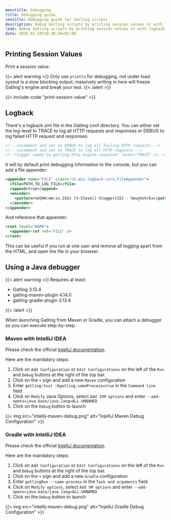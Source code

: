 ```yaml
---
menutitle: Debugging 
title: Debugging guide
seotitle: Debugging guide for Gatling scripts
description: Debug Gatling scripts by printing session values or with logback.
lead: Debug Gatling scripts by printing session values or with logback.
date: 2025-02-10T18:30:56+02:00
---
```


## Printing Session Values

Print a session value.

{{< alert warning >}}
Only use `println` for debugging, not under load.
sysout is a slow blocking output, massively writing in here will freeze Gatling's engine and break your test.
{{< /alert >}}

{{< include-code "print-session-value" >}}

## Logback

There's a logback.xml file in the Gatling conf directory.
You can either set the log-level to TRACE to log all HTTP requests and responses or DEBUG to log failed HTTP request and responses.

```xml
<!-- uncomment and set to DEBUG to log all failing HTTP requests -->
<!-- uncomment and set to TRACE to log all HTTP requests -->
<!--<logger name="io.gatling.http.engine.response" level="TRACE" />-->
```

It will by default print debugging information to the console, but you can add a file appender:

```xml
<appender name="FILE" class="ch.qos.logback.core.FileAppender">
  <file>PATH_TO_LOG_FILE</file>
  <append>true</append>
  <encoder>
    <pattern>%d{HH:mm:ss.SSS} [%-5level] %logger{15} - %msg%n%rEx</pattern>
  </encoder>
</appender>
```

And reference that appender:

```xml
<root level="WARN">
  <appender-ref ref="FILE" />
</root>
```

This can be useful if you run at one user and remove all logging apart from the HTML, and open the file in your browser.

## Using a Java debugger

{{< alert warning >}}
Requires at least:

* Gatling 3.13.4
* gatling-maven-plugin 4.14.0
* gatling-gradle-plugin 3.13.4

{{< /alert >}}

When launching Gatling from Maven or Gradle, you can attach a debugger so you can execute step-by-step.

### Maven with IntelliJ IDEA

Please check the official [IntelliJ documentation](https://www.jetbrains.com/help/idea/run-debug-configuration-maven.html).

Here are the mandatory steps:

1. Click on `Add Configuration` or `Edit Configurations` on the left of the `Run` and `Debug` buttons at the right of the top bar.
2. Click on the `+` sign and add a new `Maven` configuration
3. Enter `gatling:test -Dgatling.sameProcess=true` in the `Command line` field
4. Click on `Modify` Java Options, select `Add JVM options` and enter `--add-opens=java.base/java.lang=ALL-UNNAMED`
5. Click on the `Debug` button to launch

{{< img src="intellij-maven-debug.png" alt="InjelliJ Maven Debug Configuration" >}}

### Gradle with IntelliJ IDEA

Please check the official [IntelliJ documentation](https://www.jetbrains.com/help/idea/run-debug-gradle.html).

Here are the mandatory steps:

1. Click on `Add Configuration` or `Edit Configurations` on the left of the `Run` and `Debug` buttons at the right of the top bar.
2. Click on the `+` sign and add a new `Gradle` configuration
3. Enter `gatlingRun --same-process` in the `Task and arguments` field
4. Click on `Modify options`, select `Add VM options` and enter `--add-opens=java.base/java.lang=ALL-UNNAMED`
5. Click on the `Debug` button to launch

{{< img src="intellij-maven-debug.png" alt="InjelliJ Gradle Debug Configuration" >}}

